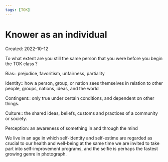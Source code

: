 ```yaml
---
tags: [TOK] 
---
```

# Knower as an individual
Created: 2022-10-12

To what extent are you still the same person that you were before you begin the TOK class ?

Bias:: prejudice, favoritism, unfairness, partiality
<!--SR:!2023-03-29,75,230-->

Identity:: how a person, group, or nation sees themselves in relation to other people, groups, nations, ideas, and the world
<!--SR:!2023-04-10,83,230-->

Contingent:: only true under certain conditions, and dependent on other things.
<!--SR:!2023-03-25,62,190-->

Culture:: the shared ideas, beliefs, customs and practices of a community or society.
<!--SR:!2023-02-24,55,230-->

Perception: an awareness of something in and through the mind

We live in an age in which self-identity and self-estime are regarded as crucial to our health and well-being at the same time we are invited to take part into self-improvement programs, and the selfie is perhaps the fastest growing genre in photograph.



